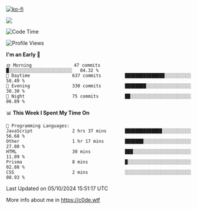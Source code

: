 [![ko-fi](https://ko-fi.com/img/githubbutton_sm.svg)](https://ko-fi.com/Z8Z4Y2LKX)

<a href="https://wakatime.com"><img src="https://wakatime.com/share/@c0dezin/b7f18a7c-ab3a-40b8-8bc7-b1b7bf71f1d6.svg" /></a>

<!--START_SECTION:waka-->
![Code Time](http://img.shields.io/badge/Code%20Time-112%20hrs%2036%20mins-blue)

![Profile Views](http://img.shields.io/badge/Profile%20Views-1-blue)

**I'm an Early 🐤** 

```text
🌞 Morning                47 commits          █░░░░░░░░░░░░░░░░░░░░░░░░   04.32 % 
🌆 Daytime                637 commits         ███████████████░░░░░░░░░░   58.49 % 
🌃 Evening                330 commits         ████████░░░░░░░░░░░░░░░░░   30.30 % 
🌙 Night                  75 commits          ██░░░░░░░░░░░░░░░░░░░░░░░   06.89 % 
```


📊 **This Week I Spent My Time On** 

```text
💬 Programming Languages: 
JavaScript               2 hrs 37 mins       ██████████████░░░░░░░░░░░   56.68 % 
Other                    1 hr 17 mins        ███████░░░░░░░░░░░░░░░░░░   27.80 % 
HTML                     30 mins             ███░░░░░░░░░░░░░░░░░░░░░░   11.09 % 
Prisma                   8 mins              █░░░░░░░░░░░░░░░░░░░░░░░░   02.88 % 
CSS                      2 mins              ░░░░░░░░░░░░░░░░░░░░░░░░░   00.93 % 
```


 Last Updated on 05/10/2024 15:51:17 UTC
<!--END_SECTION:waka-->

More info about me in https://c0de.wtf
